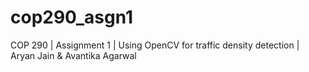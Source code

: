 # cop290_asgn1
COP 290 | Assignment 1 | Using OpenCV for traffic density detection | Aryan Jain &amp; Avantika Agarwal
